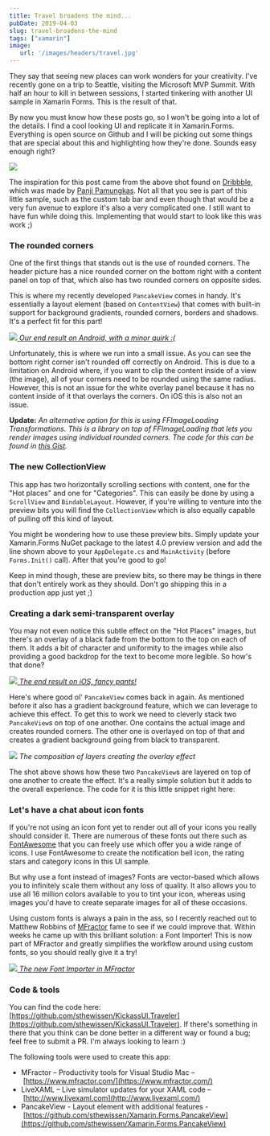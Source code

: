 ```yaml
---
title: Travel broadens the mind...
pubDate: 2019-04-03
slug: travel-broadens-the-mind
tags: ["xamarin"]
image:
   url: '/images/headers/travel.jpg'
---
```


They say that seeing new places can work wonders for your creativity. I've recently gone on a trip to Seattle, visiting the Microsoft MVP Summit. With half an hour to kill in between sessions, I started tinkering with another UI sample in Xamarin Forms. This is the result of that.

By now you must know how these posts go, so I won't be going into a lot of the details. I find a cool looking UI and replicate it in Xamarin.Forms. Everything is open source on Github and I will be picking out some things that are special about this and highlighting how they're done. Sounds easy enough right?

![](/images/posts/travel_app_dribbble_2x.jpg)

The inspiration for this post came from the above shot found on [Dribbble](https://dribbble.com/shots/6079769-Travel-App-Exploration), which was made by [Panji Pamungkas](https://dribbble.com/panjipam). Not all that you see is part of this little sample, such as the custom tab bar and even though that would be a very fun avenue to explore it's also a very complicated one. I still want to have fun while doing this. Implementing that would start to look like this was work ;)

### The rounded corners

One of the first things that stands out is the use of rounded corners. The header picture has a nice rounded corner on the bottom right with a content panel on top of that, which also has two rounded corners on opposite sides.

This is where my recently developed `PancakeView` comes in handy. It's essentially a layout element (based on `ContentView`) that comes with built-in support for background gradients, rounded corners, borders and shadows. It's a perfect fit for this part!

[![](/images/posts/droid-1.jpg?style=halfsize)
*Our end result on Android, with a minor quirk :(*](/images/posts/droid-1.jpg)

Unfortunately, this is where we run into a small issue. As you can see the bottom right corner isn't rounded off correctly on Android. This is due to a limitation on Android where, if you want to clip the content inside of a view (the image), all of your corners need to be rounded using the same radius. However, this is not an issue for the white overlay panel because it has no content inside of it that overlays the corners. On iOS this is also not an issue.

<script src="https://gist.github.com/sthewissen/9424cf6db2c94dc0ee7c9960a5cb1811.js"></script>

**Update:**
_An alternative option for this is using FFImageLoading Transformations. This is a library on top of FFImageLoading that lets you render images using individual rounded corners. The code for this can be found in [this Gist](https://gist.github.com/sthewissen/07e8a50c04e7ac2989abf4195f59b2f0)._

### The new CollectionView

This app has two horizontally scrolling sections with content, one for the "Hot places" and one for "Categories". This can easily be done by using a `ScrollView` and `BindableLayout`. However, if you're willing to venture into the preview bits you will find the `CollectionView` which is also equally capable of pulling off this kind of layout.

<script src="https://gist.github.com/sthewissen/fef58c5c6f77944b5ddc6424ecffe7e6.js"></script>

You might be wondering how to use these preview bits. Simply update your Xamarin.Forms NuGet package to the latest 4.0 preview version and add the line shown above to your `AppDelegate.cs` and  `MainActivity` (before `Forms.Init()` call). After that you're good to go!

<script src="https://gist.github.com/sthewissen/5e9da5af2d7778737231d399d3bbfd5e.js"></script>

Keep in mind though, these are preview bits, so there may be things in there that don't entirely work as they should. Don't go shipping this in a production app just yet ;)

### Creating a dark semi-transparent overlay

You may not even notice this subtle effect on the "Hot Places" images, but there's an overlay of a black fade from the bottom to the top on each of them. It adds a bit of character and uniformity to the images while also providing a good backdrop for the text to become more legible. So how's that done?

[![](/images/posts/ios.png?style=halfsize)
*The end result on iOS, fancy pants!*](/images/posts/ios.png)

Here's where good ol' `PancakeView` comes back in again. As mentioned before it also has a gradient background feature, which we can leverage to achieve this effect. To get this to work we need to cleverly stack two `PancakeView`s on top of one another. One contains the actual image and creates rounded corners. The other one is overlayed on top of that and creates a gradient background going from black to transparent.

![](/images/posts/layercomp.jpg)
*The composition of layers creating the overlay effect*

The shot above shows how these two `PancakeView`s are layered on top of one another to create the effect. It's a really simple solution but it adds to the overall experience. The code for it is this little snippet right here:

<script src="https://gist.github.com/sthewissen/18cb7dadb03db35c7639b32a0be2d808.js"></script>

### Let's have a chat about icon fonts

If you're not using an icon font yet to render out all of your icons you really should consider it. There are numerous of these fonts out there such as [FontAwesome](https://fontawesome.com/icons) that you can freely use which offer you a wide range of icons. I use FontAwesome to create the notification bell icon, the rating stars and category icons in this UI sample.

But why use a font instead of images? Fonts are vector-based which allows you to infinitely scale them without any loss of quality. It also allows you to use all 16 million colors available to you to tint your icon, whereas using images you'd have to create separate images for all of these occasions.

Using custom fonts is always a pain in the ass, so I recently reached out to Matthew Robbins of [MFractor](https://www.mfractor.com/) fame to see if we could improve that. Within weeks he came up with this brilliant solution: a Font Importer! This is now part of MFractor and greatly simplifies the workflow around using custom fonts, so you should really give it a try!

[![](/images/posts/Screenshot-2019-04-03-at-09.30.29.png)
*The new Font Importer in MFractor*](/images/posts/Screenshot-2019-04-03-at-09.30.29.png)

### Code & tools

You can find the code here: [https://github.com/sthewissen/KickassUI.Traveler](https://github.com/sthewissen/KickassUI.Traveler). If there's something in there that you think can be done better in a different way or found a bug; feel free to submit a PR. I'm always looking to learn :)

The following tools were used to create this app:

*   MFractor – Productivity tools for Visual Studio Mac – [https://www.mfractor.com/](https://www.mfractor.com/)
*   LiveXAML – Live simulator updates for your XAML code – [http://www.livexaml.com](http://www.livexaml.com/)
*   PancakeView - Layout element with additional features - [https://github.com/sthewissen/Xamarin.Forms.PancakeView](https://github.com/sthewissen/Xamarin.Forms.PancakeView)
